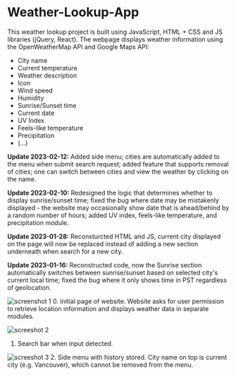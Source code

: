 # Weather-Lookup-App

This weather lookup project is built using JavaScript, HTML + CSS and JS libraries (jQuery, React). The webpage displays weather information using the OpenWeatherMap API and Google Maps API: 

- City name
- Current temperature
- Weather description
- Icon
- Wind speed
- Humidity
- Sunrise/Sunset time 
- Current date
- UV Index
- Feels-like temperature
- Precipitation
- (...)

****Update 2023-02-12:**** Added side menu; cities are automatically added to the menu when submit search request; added feature that supports removal of cities; one can switch between cities and view the weather by clicking on the name.

****Update 2023-02-10:**** Redesigned the logic that determines whether to display sunrise/sunset time; fixed the bug where date may be mistakenly displayed - the website may occasionally show date that is ahead/behind by a random number of hours; added UV index, feels-like temperature, and precipitation module.

****Update 2023-01-28:**** Reconsturcted HTML and JS, current city displayed on the page will now be replaced instead of adding a new section underneath when search for a new city.

****Update 2023-01-16:**** Reconstructed code, now the Sunrise section automatically switches between sunrise/sunset based on selected city's current local time; fixed the bug where it only shows time in PST regardless of geolocation.

![screenshot 1](https://user-images.githubusercontent.com/110600178/218397355-22389ddd-e10f-40a5-9b68-a2ac08b713f9.jpeg)
0. Initial page of website. Website asks for user permission to retrieve location information and displays weather data in separate modules.

![screeshot 2](https://user-images.githubusercontent.com/110600178/218397632-d37a75e2-f7d3-4cec-965f-02e4ac9eb932.jpeg)

1. Search bar when input detected.

![screeshot 3](https://user-images.githubusercontent.com/110600178/218397753-616b8753-2f80-4c5a-ae61-778c5ac45ebf.jpeg)
2. Side menu with history stored. City name on top is current city (e.g. Vancouver), which cannot be removed from the menu.
